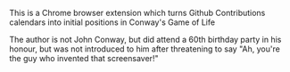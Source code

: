 
This is a Chrome browser extension which turns Github Contributions calendars
into initial positions in Conway's Game of Life

The author is not John Conway, but did attend a 60th birthday party in his
honour, but was not introduced to him after threatening to say "Ah, you're 
the guy who invented that screensaver!"
